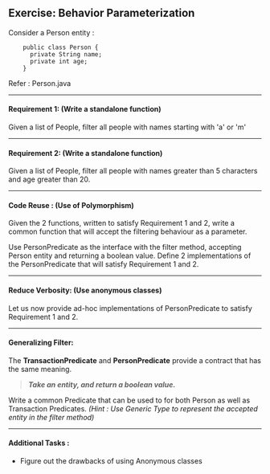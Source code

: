 ## Exercise: Behavior Parameterization

Consider a Person entity :
````
    public class Person {
      private String name;
      private int age;
    }
````
Refer : Person.java

___
#### Requirement 1: (Write a standalone function)
  Given a list of People, filter all people with names starting with 'a' or 'm'

___
#### Requirement 2: (Write a standalone function)
  Given a list of People, filter all people with names greater than 5 characters and age greater than 20.

___
#### Code Reuse : (Use of Polymorphism)
  Given the 2 functions, written to satisfy Requirement 1 and 2, write a common function that will accept the filtering behaviour as a parameter.

  Use PersonPredicate as the interface with the filter method, accepting Person entity and returning a boolean value.
  Define 2 implementations of the PersonPredicate that will satisfy Requirement 1 and 2.

___
#### Reduce Verbosity: (Use anonymous classes)
  Let us now provide ad-hoc implementations of PersonPredicate to satisfy Requirement 1 and 2.

___
#### Generalizing Filter:
The **TransactionPredicate** and **PersonPredicate** provide a contract that has the same meaning.

 > **_Take an entity, and return a boolean value._**

Write a common Predicate that can be used to for both Person as well as Transaction Predicates.
_(Hint : Use Generic Type to represent the accepted entity in the filter method)_

___
#### Additional Tasks :
* Figure out the drawbacks of using Anonymous classes
